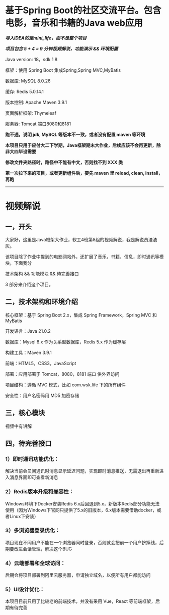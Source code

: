 # 基于Spring Boot的社区交流平台。包含电影，音乐和书籍的Java web应用

**_导入IDEA的是mini_life，而不是整个项目_**

_**项目包含 5 + 4 = 9 分钟视频解说，功能演示 && 环境配置**_


Java version: 18，sdk 1.8

框架：使用 Spring Boot 集成Spring,Spring MVC,MyBatis

数据库: MySQL 8.0.26

缓存: Redis 5.0.14.1

版本控制: Apache Maven 3.9.1

页面解析框架: Thymeleaf

服务器: Tomcat 端口8080和8181


**跑不通，说明 jdk, MySQL 等版本不一致，或者没有配置 maven 等环境**

**本项目只用于应付大二下学期，Java框架期末大作业，后续应该不会再更新，除非大四毕设需要**

**修改文件夹路径时，路径中不能有中文，否则找不到 XXX 类**

**第一次拉下来的项目，或者更新组件后，要先 maven 里 reload, clean, install，再跑**

----------------------------------------------------

# 视频解说

## 一，开头

大家好，这里是Java框架大作业，软工4班第8组的视频解说，我是解说员渣渣灰。

该项目除了作业中提到的电影网站外，还扩展了音乐，书籍，信息，即时通讯等模块，下面我分

技术架构 && 功能模块 && 待完善接口

3 部分来介绍这个项目。



## 二，技术架构和环境介绍

核心框架：基于 Spring Boot 2.x，集成 Spring Framework，Spring MVC 和 MyBatis

开发语言：Java 21.0.2

数据库：Mysql 8.x 作为关系型数据库，Redis 5.x 作为缓存层

构建工具：Maven 3.9.1

前端：HTML5，CSS3，JavaScript

部署：应用部署于 Tomcat，8080，8181 端口 供外界访问

项目结构：遵循 MVC 模式，比如 com.wsk.life 下的所有组件

安全性：用户名密码用 MD5 加密存储


## 三，核心模块

视频中有讲解


## 四，待完善接口

### 1）即时通讯功能优化：
解决当前会员间通讯时消息显示延迟问题，实现即时消息推送，无需退出再重新进入消息界面即可查看新消息

### 2）Redis版本升级和兼容性：
Windows环境下Docker安装Redis 6.x后回退到5.x，新版本Redis部分功能无法使用（因为Windows下官网只提供了5.x的旧版本，6.x版本需要借助docker，或者Linux下安装）

### 3）多浏览器登录优化：
项目现在不同用户不能在一个浏览器同时登录，否则就会把前一个用户挤掉线，后期要改进会话管理，解决这个BUG

### 4）云端部署和全球访问：
后期会将项目部署到阿里云服务器，申请独立域名，以便所有用户都能访问

### 5）UI设计优化：
本项目目前只用了比较老的前端技术，并没有采用 Vue，React 等前端框架，后期有待完善

